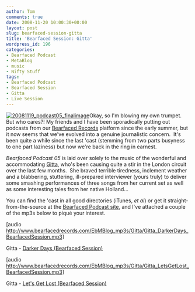 ```yaml
---
author: Tom
comments: true
date: 2008-11-20 10:00:30+00:00
layout: post
slug: bearfaced-session-gitta
title: 'Bearfaced Session: Gitta'
wordpress_id: 196
categories:
- Bearfaced Podcast
- MetaBlog
- music
- Nifty Stuff
tags:
- Bearfaced Podcast
- Bearfaced Session
- Gitta
- Live Session
---
```


[![20081119_podcast05_finalimage](http://eatenbymonsters.files.wordpress.com/2008/11/20081119_podcast05_finalimage.jpg?w=224)](http://eatenbymonsters.files.wordpress.com/2008/11/20081119_podcast05_finalimage.jpg)Okay, so I'm blowing my own trumpet.  But who cares?! My friends and I have been sporadically putting out podcasts from our [Bearfaced Records](http://www.bearfacedrecords.com) platform since the early summer, but it now seems that we've evolved into a genuine journalistic concern.  It's been quite a while since the last 'cast (stemming from two parts busyness to one part laziness) but now we're back in the ring in earnest.

_Bearfaced Podcast 05_ is laid over solely to the music of the wonderful and accommodating [Gitta](http://www.myspace.com/gittadr), who's been causing quite a stir in the London circuit over the last few months.  She braved terrible tiredness, inclement weather and a blabbering, stuttering, ill-prepared interviewer (yours truly) to deliver some smashing performances of three songs from her current set as well as some interesting tales from her native Holland...

You can find the 'cast in all good directories (iTunes, _et al_) or get it straight-from-the-source at the [Bearfaced Podcast site](http://www.bearfacedrecords.com/#tagged/?id=78), and I've attached a couple of the mp3s below to piqué your interest.

[audio http://www.bearfacedrecords.com/EbMBlog_mp3s/Gitta/Gitta_DarkerDays_BearfacedSession.mp3]

Gitta - [Darker Days (Bearfaced Session)](http://www.bearfacedrecords.com/EbMBlog_mp3s/Gitta/Gitta_DarkerDays_BearfacedSession.mp3)

[audio http://www.bearfacedrecords.com/EbMBlog_mp3s/Gitta/Gitta_LetsGetLost_BearfacedSession.mp3]

Gitta - [Let's Get Lost (Bearfaced Session)](http://www.bearfacedrecords.com/EbMBlog_mp3s/Gitta/Gitta_LetsGetLost_BearfacedSession.mp3)
